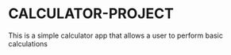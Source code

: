 # CALCULATOR-PROJECT
This is a simple calculator app that allows a user to perform basic calculations 
